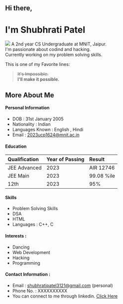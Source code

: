 ## Hi there,
# **I'm Shubhrati Patel**
![](https://devimages-cdn.apple.com/wwdc-services/articles/images/D49844A8-C710-4B9C-AA23-0C249E48B1AD/2048.jpeg)
A 2nd year CS Undergraduate at MNIT, Jaipur.\
I'm passionate about codind and hacking.\
Currently working on my problem solving skills.

This is one of my Favorite lines:
> ~~It's Impossible.~~\
> **I'll make it possible.**

## More About Me 
#### Personal Information
- DOB : 31st January 2005
- Nationality : Indian
- Languages Known : English , Hindi
- Email : 2023ucp1624@mnit.ac.in

#### Education
| Qualification | Year of Passing | Result |
|:---|:---|:---|
|JEE Advanced|2023|AIR 12746|
|JEE Main|2023|99.08 %ile|
|12th|2023|95%|

#### Skills
+ Problem Solving Skills
+ DSA
+ HTML
+ Languages : C++, C 

#### Interests : 
* Dancing
* Web Development
* Hacking
* Programming

#### Contact Information : 
+ Email : shubhratipatel3121@gmail.com (personal)
+ Phone No. : XXXXXXXXXX
+ You can connect to me through linkedin. [Click Here](https://www.linkedin.com/in/shubhrati-patel-46001a2b6/)







